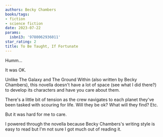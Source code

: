 ```yaml
---
authors: Becky Chambers
books/tags:
- fiction
- science fiction
date: 2023-07-22
params:
  isbn13: '9780062936011'
star_rating: 2
title: To Be Taught, If Fortunate
---
```


Humm...

It was OK.

Unlike The Galaxy and The Ground Within (also written by Becky Chambers), this
novella doesn't have a lot of space (see what I did there?) to develop its
characters and have you care about them.

<!--more-->

There's a little bit of tension as the crew navigates to each planet they've
been tasked with scouring for life. Will they be ok? What will they find? Etc.

But it was hard for me to care.

I powered through the novella because Becky Chambers's writing style is easy to
read but I'm not sure I got much out of reading it.